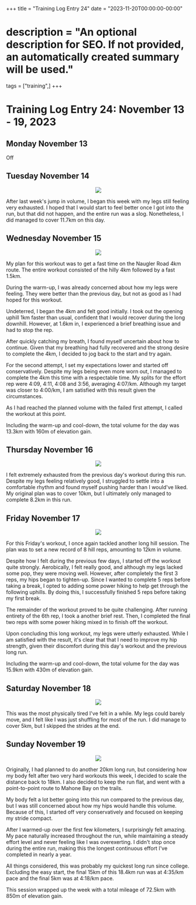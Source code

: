 +++
title = "Training Log Entry 24"
date = "2023-11-20T00:00:00-00:00"
# description = "An optional description for SEO. If not provided, an automatically created summary will be used."
tags = ["training",]
+++


# Training Log Entry 24:  November 13 - 19, 2023

## Monday November 13

Off

## Tuesday November 14

<div style="text-align:center"><img src="/images/posts/training/2023/24/1.png.webp" /></div>

After last week's jump in volume, I began this week with my legs still feeling very exhausted.
I hoped that I would start to feel better once I got into the run, but that did not happen, and the entire run was a slog.
Nonetheless, I did managed to cover 11.7km on this day.

## Wednesday November 15

<div style="text-align:center"><img src="/images/posts/training/2023/24/2.png.webp" /></div>

My plan for this workout was to get a fast time on the Naugler Road 4km route.
The entire workout consisted of the hilly 4km followed by a fast 1.5km.

During the warm-up, I was already concerned about how my legs were feeling.
They were better than the previous day, but not as good as I had hoped for this workout.

Undeterred, I began the 4km and felt good initially.
I took out the opening uphill 1km faster than usual, confident that I would recover during the long downhill.
However, at 1.6km in, I experienced a brief breathing issue and had to stop the rep.

After quickly catching my breath, I found myself uncertain about how to continue.
Given that my breathing had fully recovered and the strong desire to complete the 4km, I decided to jog back to the start and try again.

For the second attempt, I set my expectations lower and started off conservatively.
Despite my legs being even more worn out, I managed to complete the 4km this time with a respectable time.
My splits for the effort rep were 4:09, 4:11, 4:08 and 3:56, averaging 4:07/km.
Although my target was closer to 4:00/km, I am satisfied with this result given the circumstances.

As I had reached the planned volume with the failed first attempt, I called the workout at this point.

Including the warm-up and cool-down, the total volume for the day was 13.3km with 160m of elevation gain.

## Thursday November 16

<div style="text-align:center"><img src="/images/posts/training/2023/24/3.png.webp" /></div>

I felt extremely exhausted from the previous day's workout during this run.
Despite my legs feeling relatively good, I struggled to settle into a comfortable rhythm and found myself pushing harder than I would've liked.
My original plan was to cover 10km, but I ultimately only managed to complete 8.2km in this run.

## Friday November 17

<div style="text-align:center"><img src="/images/posts/training/2023/24/4.png.webp" /></div>

For this Friday's workout, I once again tackled another long hill session.
The plan was to set a new record of 8 hill reps, amounting to 12km in volume.

Despite how I felt during the previous few days, I started off the workout quite strongly.
Aerobically, I felt really good, and although my legs lacked some pop, they were moving well.
However, after completely the first 3 reps, my hips began to tighten-up.
Since I wanted to complete 5 reps before taking a break, I opted to adding some power hiking to help get through the following uphills.
By doing this, I successfully finished 5 reps before taking my first break.

The remainder of the workout proved to be quite challenging.
After running entirety of the 6th rep, I took a another brief rest.
Then, I completed the final two reps with some power hiking mixed in to finish off the workout.

Upon concluding this long workout, my legs were utterly exhausted.
While I am satisfied with the result, it's clear that that I need to improve my hip strength, given their discomfort during this day's workout and the previous long run.

Including the warm-up and cool-down, the total volume for the day was 15.9km with 430m of elevation gain.


## Saturday November 18

<div style="text-align:center"><img src="/images/posts/training/2023/24/5.png.webp" /></div>

This was the most physically tired I've felt in a while.
My legs could barely move, and I felt like I was just shuffling for most of the run.
I did manage to cover 5km, but I skipped the strides at the end.


## Sunday November 19

<div style="text-align:center"><img src="/images/posts/training/2023/24/6.png.webp" /></div>

Originally, I had planned to do another 20km long run, but considering how my body felt after two very hard workouts this week, I decided to scale the distance back to 18km.
I also decided to keep the run flat, and went with a point-to-point route to Mahone Bay on the trails.

My body felt a lot better going into this run compared to the previous day, but I was still concerned about how my hips would handle this volume.
Because of this, I started off very conservatively and focused on keeping my stride compact.

After I warmed-up over the first few kilometers, I surprisingly felt amazing.
My pace naturally increased throughout the run, while maintaining a steady effort level and never feeling like I was overexerting.
I didn't stop once during the entire run, making this the longest continuous effort I've completed in nearly a year.

All things considered, this was probably my quickest long run since college.
Excluding the easy start, the final 15km of this 18.4km run was at 4:35/km pace and the final 5km was at 4:18/km pace.

This session wrapped up the week with a total mileage of 72.5km with 850m of elevation gain.
